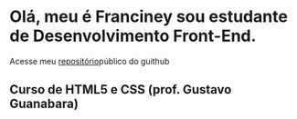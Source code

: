 <h1>Olá, meu é Franciney sou estudante de Desenvolvimento Front-End.</h1>
<p>Acesse meu <a href="https://github.com/neyaraujo" target="_blank">repositório</a>público do guithub</p>
 
## Curso de HTML5 e CSS (prof. Gustavo Guanabara)<a href="https://gustavoguanabara.github.io/#curso-de-html5-e-css3" target="_blank"></a>
